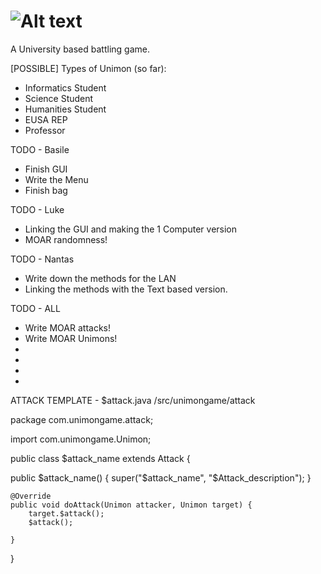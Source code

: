 ![Alt text](https://raw.github.com/inf1op/unimon/master/Unimon%20Logo%20%28HQ%29.png "Optional title")
======
A University based battling game.

[POSSIBLE] Types of Unimon (so far):
- Informatics Student
- Science Student
- Humanities Student
- EUSA REP
- Professor

TODO - Basile
- Finish GUI
- Write the Menu
- Finish bag

TODO - Luke
- Linking the GUI and making the 1 Computer version
- MOAR randomness!

TODO - Nantas
- Write down the methods for the LAN
- Linking the methods with the Text based version.

TODO - ALL
- Write MOAR attacks!
- Write MOAR Unimons!
- 
- 
- 
-


ATTACK TEMPLATE - $attack.java /src/unimongame/attack

package com.unimongame.attack;

import com.unimongame.Unimon;

public class $attack_name extends Attack {

  public $attack_name() {
		super("$attack_name", "$Attack_description");
	}

	@Override
	public void doAttack(Unimon attacker, Unimon target) {
		target.$attack();
		$attack();

	}

}


